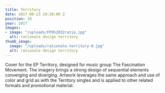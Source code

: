 ```yaml
---
title: Territory
date: 2017-08-23 19:28:00 Z
position: 10
year: 2017
images:
- image: "/uploads/FPO%2032ratio.jpg"
  alt: rationale design territory
thumb_image:
  image: "/uploads/rationale-territory-0.jpg"
  alt: rationale design territory
---
```


Cover for the EP Territory, designed for music group The Fascination Movement. The imagery brings a strong design of sequential elements converging and diverging. Artwork leverages the same approach and use of color and grid as with the Territory singles and is applied to other related formats and promotional material.